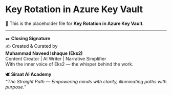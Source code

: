 # Key Rotation in Azure Key Vault

📝 This is the placeholder file for **Key Rotation in Azure Key Vault**.

---

✒️ **Closing Signature**  
✍️ Created & Curated by  
**Muhammad Naveed Ishaque (Eks2)**  
Content Creator | AI Writer | Narrative Simplifier  
With the inner voice of Eks2 — the whisper behind the work.  

🕊️ **Siraat AI Academy**  
_“The Straight Path — Empowering minds with clarity, illuminating paths with purpose.”_  
